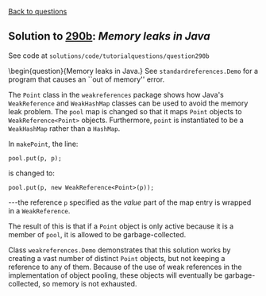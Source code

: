 [Back to questions](../README.md)

## Solution to [290b](../questions/290b): *Memory leaks in Java*

See code at `solutions/code/tutorialquestions/question290b`

\begin{question}{Memory leaks in Java.}
See `standardreferences.Demo` for a program that causes an ``out of memory'' error.

The `Point` class in the `weakreferences` package shows how Java's
`WeakReference` and `WeakHashMap` classes can be used to avoid the
memory leak problem.  The `pool` map is changed so that it maps `Point`
objects to `WeakReference<Point>` objects.  Furthermore, `point` is
instantiated to be a `WeakHashMap` rather than a `HashMap`.

In `makePoint`, the line:

```
pool.put(p, p);
```

is changed to:
```
pool.put(p, new WeakReference<Point>(p));
```

---the reference `p` specified as the *value* part of the map entry is
wrapped in a `WeakReference`.

The result
of this is that if a `Point` object is only active because it is a member of
`pool`, it is allowed to be garbage-collected.

Class `weakreferences.Demo` demonstrates that this solution works by creating 
a vast number of distinct `Point` objects, but not keeping a reference to any 
of them.  Because of the use of weak references in the implementation of object pooling,
these objects will eventually be garbage-collected, so memory is not exhausted.

